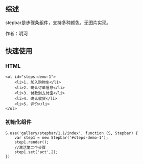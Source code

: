 ## 综述

stepbar是步骤条组件，支持多种颜色，无图片实现。

作者：明河

## 快速使用

### HTML

    <ol id="steps-demo-1">
        <li>1. 加入购物车</li>
        <li>2. 确认订单信息</li>
        <li>3. 付款到支付宝</li>
        <li>4. 确认收货</li>
        <li>5. 评价</li>
    </ol>

### 初始化组件

    S.use('gallery/stepbar/1.1/index', function (S, Stepbar) {
        var step1 = new Stepbar('#steps-demo-1');
        step1.render();
        //激活第二个步骤
        step1.set('act',2);
    })


